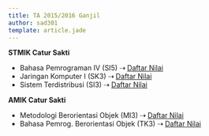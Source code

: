```yaml
---
title: TA 2015/2016 Ganjil
author: sad301
template: article.jade
---
```


**STMIK Catur Sakti**

* Bahasa Pemrograman IV (SI5) &#8674; <a href="https://drive.google.com/open?id=1Kptn4BFrUhniCg4ISRO6n53VdQha_xgXQZBg7rkj8UE" target="_blank">Daftar Nilai</a>
* Jaringan Komputer I (SK3) &#8674; <a href="https://drive.google.com/open?id=1q96jVkt8sC4WWdvGckISsgFofkvo8AsCgUVzwrstZXs" target="_blank">Daftar Nilai</a>
* Sistem Terdistribusi (SI3) &#8674; <a href="https://drive.google.com/open?id=14yScgM5tATkJUWxNclsS3da_jz0AGLu5czorbEdcR0Y" target="_blank">Daftar Nilai</a>

**AMIK Catur Sakti**

* Metodologi Berorientasi Objek (MI3) &#8674; <a href="https://drive.google.com/open?id=1mGEe23Caa-ENAtvb8M3R10XVjDlhTr5jJd3BO9eqcak" target="_blank">Daftar Nilai</a>
* Bahasa Pemrog. Berorientasi Objek (TK3) &#8674; <a href="https://drive.google.com/open?id=1aA9ZN58SYyfsIV36V_9UzSOe8wTQ0OkaaMULrTresyg" target="_blank">Daftar Nilai</a>